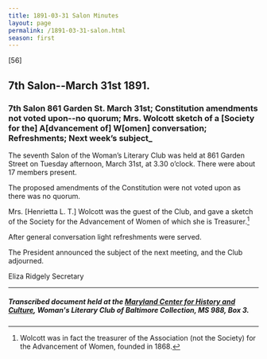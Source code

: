 ```yaml
---
title: 1891-03-31 Salon Minutes
layout: page
permalink: /1891-03-31-salon.html
season: first
---
```


<style>
    #maincontent{
        font-size:1.4em;
    }
</style>
[56]

## 7th Salon--March 31st 1891.

### 7th Salon 861 Garden St. March 31st; Constitution amendments not voted upon--no quorum; Mrs. Wolcott sketch of a [Society for the] A[dvancement of] W[omen] conversation; Refreshments; Next week’s subject_

The seventh Salon of the Woman’s Literary Club was held at 861 Garden Street on Tuesday afternoon, March 31st, at 3.30 o’clock. There were about 17 members present.

The proposed amendments of the Constitution were not voted upon as there was no quorum.

Mrs. [Henrietta L. T.] Wolcott was the guest of the Club, and gave a sketch of the Society for the Advancement of Women of which she is Treasurer.[^Wolcott]

[^Wolcott]: Wolcott was in fact the treasurer of the Association (not the Society) for the Advancement of Women, founded in 1868.

After general conversation light refreshments were served.

The President announced the subject of the next meeting, and the Club adjourned.

Eliza Ridgely
Secretary

<hr>

##### Transcribed document held at the [Maryland Center for History and Culture](http://mdhs.org/), Woman's Literary Club of Baltimore Collection, MS 988, Box 3. 